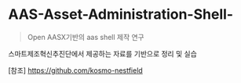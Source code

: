 # AAS-Asset-Administration-Shell-

> Open AASX기반의 aas shell 제작 연구


스마트제조혁신추진단에서 제공하는 자료를 기반으로 정리 및 실습



[참조]
https://github.com/kosmo-nestfield
